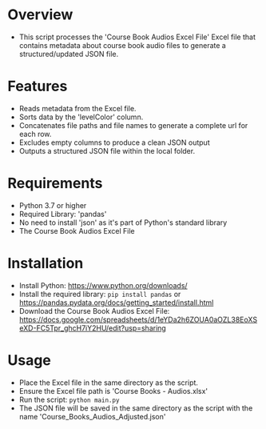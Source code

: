 # Overview
  - This script processes the 'Course Book Audios Excel File' Excel file that contains metadata about course book audio files to generate a structured/updated JSON file.

# Features
  - Reads metadata from the Excel file.
  - Sorts data by the 'levelColor' column.
  - Concatenates file paths and file names to generate a complete url for each row.
  - Excludes empty columns to produce a clean JSON output
  - Outputs a structured JSON file within the local folder.

# Requirements
  - Python 3.7 or higher
  - Required Library: 'pandas'
  - No need to install 'json' as it's part of Python's standard library
  - The Course Book Audios Excel File

# Installation
  - Install Python: https://www.python.org/downloads/
  - Install the required library: ```pip install pandas``` or https://pandas.pydata.org/docs/getting_started/install.html
  - Download the Course Book Audios Excel File: https://docs.google.com/spreadsheets/d/1eYDa2h6ZOUA0aOZL38EoXSeXD-FC5Tpr_ghcH7iY2HU/edit?usp=sharing

# Usage
  - Place the Excel file in the same directory as the script.
  - Ensure the Excel file path is 'Course Books - Audios.xlsx'
  - Run the script: ```python main.py```
  - The JSON file will be saved in the same directory as the script with the name 'Course_Books_Audios_Adjusted.json'
